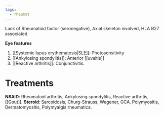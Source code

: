 ```yaml
---
tags:
  - rheumat
---
```

Lack of Rheumatoid factor (seronegative), Axial skeleton involved, HLA B27 associated.

**Eye features**
1. [[Systemic lupus erythematosis|SLE]]: Photosensitivity
2. [[Ankylosing spondylitis]]: Anterior [[uveitis]]
3. [[Reactive arthritis]]: Conjunctivitis.
# Treatments
**NSAID**: Rheumatoid arthritis, Ankylosing spondylitis, Reactive arthritis, [[Gout]].
**Steroid**: Sarcoidosis, Churg-Strauss, Wegener, GCA, Polymyositis, Dermatomyositis, Polymyalgia rheumatica.

